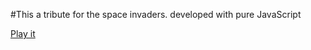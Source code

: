 #This a tribute for the space invaders. developed with pure JavaScript


[Play it](http://spaceinvaders.souminimal.com/)
